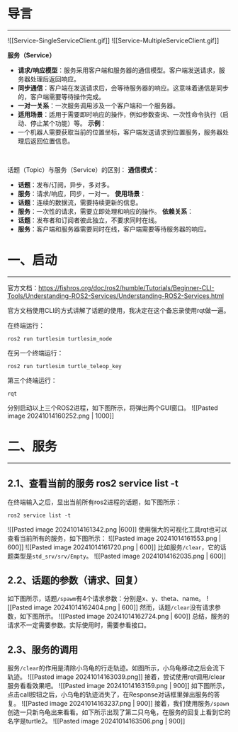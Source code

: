 # 导言
---
![[Service-SingleServiceClient.gif]]
![[Service-MultipleServiceClient.gif]]

**服务（Service）**
- **请求/响应模型**：服务采用客户端和服务器的通信模型。客户端发送请求，服务器处理后返回响应。
- **同步通信**：客户端在发送请求后，会等待服务器的响应。这意味着通信是同步的，客户端需要等待操作完成。
- **一对一关系**：一次服务调用涉及一个客户端和一个服务器。
- **适用场景**：适用于需要即时响应的操作，例如参数查询、一次性命令执行（启动、停止某个功能）等。
**示例**：
- 一个机器人需要获取当前的位置坐标，客户端发送请求到位置服务，服务器处理后返回位置信息。
<br>

话题（Topic）与服务（Service）的区别： 
**通信模式**：
- **话题**：发布/订阅，异步，多对多。
- **服务**：请求/响应，同步，一对一。
**使用场景**：
- **话题**：连续的数据流，需要持续更新的信息。
- **服务**：一次性的请求，需要立即处理和响应的操作。
**依赖关系**：
- **话题**：发布者和订阅者彼此独立，不要求同时在线。
- **服务**：客户端和服务器需要同时在线，客户端需要等待服务器的响应。

# 一、启动
---
官方文档：https://fishros.org/doc/ros2/humble/Tutorials/Beginner-CLI-Tools/Understanding-ROS2-Services/Understanding-ROS2-Services.html

官方文档使用CLI的方式讲解了话题的使用，我决定在这个备忘录使用rqt做一遍。

在终端运行：
```shell
ros2 run turtlesim turtlesim_node
```
在另一个终端运行：
```shell
ros2 run turtlesim turtle_teleop_key
```
第三个终端运行：
```shell
rqt
```
分别启动以上三个ROS2进程，如下图所示，将弹出两个GUI窗口。
![[Pasted image 20241014160252.png | 1000]]
<br>
# 二、服务
---
## 2.1、查看当前的服务 ros2 service list -t
在终端输入之后，显出当前所有ros2进程的话题，如下图所示：
```shell
ros2 service list -t
```
![[Pasted image 20241014161342.png |600]]
使用强大的可视化工具rqt也可以查看当前所有的服务，如下图所示：
![[Pasted image 20241014161553.png | 600]]
![[Pasted image 20241014161720.png | 600]]
比如服务`/clear`，它的话题类型是`std_srv/srv/Empty`。
![[Pasted image 20241014162035.png | 600]]
<br>
## 2.2、话题的参数（请求、回复）
如下图所示，话题`/spawm`有4个请求参数：分别是x、y、theta、name。
![[Pasted image 20241014162404.png | 600]]
然而，话题`/clear`没有请求参数，如下图所示。
![[Pasted image 20241014162724.png | 600]]
总结，服务的请求不一定需要参数。实际使用时，需要参看接口。
<br>
## 2.3、服务的调用
服务`/clear`的作用是清除小乌龟的行走轨迹。如图所示，小乌龟移动之后会流下轨迹。
![[Pasted image 20241014163039.png]]
接着，尝试使用rqt调用/clear服务看看效果吧。
![[Pasted image 20241014163159.png | 900]]
如下图所示，点击call按钮之后，小乌龟的轨迹消失了，在Response对话框里弹出服务的答复。
![[Pasted image 20241014163237.png | 900]]
接着，我们使用服务`/spawn`创造一只新乌龟出来看看。如下所示出现了第二只乌龟，在服务的回复上看到它的名字是turtle2。
![[Pasted image 20241014163506.png | 900]]





